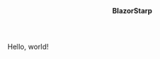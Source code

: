 ﻿<BSToast Color="BSColor.Primary">
    <Header><strong>BlazorStarp</strong></Header>
    <Content>Hello, world!</Content>
</BSToast>